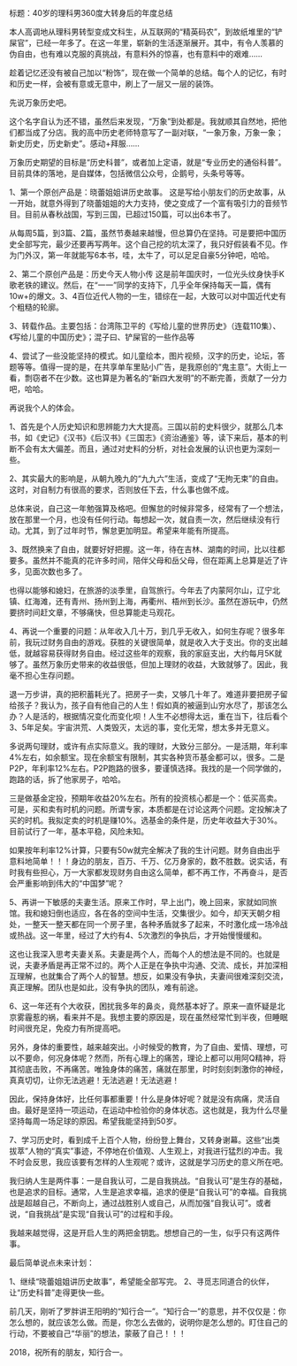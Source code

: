 标题：40岁的理科男360度大转身后的年度总结



本人高调地从理科男转型变成文科生，从互联网的“精英码农”，到故纸堆里的“铲屎官”，已经一年多了。在这一年里，崭新的生活逐渐展开。其中，有令人羡慕的伪自由，也有难以克服的真挑战，有意料外的惊喜，也有意料中的艰难……

趁着记忆还没有被自己加以“粉饰”，现在做一个简单的总结。每个人的记忆，有时和历史一样，会被有意或无意中，刷上了一层又一层的装饰。



先说万象历史吧。

这个名字自认为还不错，虽然后来发现，“万象”到处都是。我就顺其自然地，把他们都当成了分店。我的高中历史老师特意写了一副对联，“一象万象，万象一象；新史历史，历史新史”。感动+拜服……

万象历史期望的目标是“历史科普”，或者加上定语，就是“专业历史的通俗科普”。目前具体的落地，是自媒体，包括微信公众号，企鹅号，头条号等等。

1、第一个原创产品是：晓蕾姐姐讲历史故事。
这是写给小朋友们的历史故事，从一开始，就意外得到了晓蕾姐姐的大力支持，使之变成了一个富有吸引力的音频节目。目前从春秋战国，写到三国，已超过150篇，可以出6本书了。

从每周5篇，到3篇、2篇，虽然节奏越来越慢，但总算仍在坚持。可是要把中国历史全部写完，最少还要再写两年。这个自己挖的坑太深了，我只好假装看不见。作为门外汉，第一年就能写6本书，哇，太牛了，可以足足自豪5分钟吧，哈哈。

2、第二个原创产品是：历史今天人物小传
这是前年国庆时，一位光头纹身快手K歌老铁的建议。然后，在“一一”同学的支持下，几乎全年保持每天一篇，偶有10w+的爆文。3、4百位近代人物的一生，错综在一起，大致可以对中国近代史有个粗糙的轮廓。

3、转载作品。主要包括：台湾陈卫平的《写给儿童的世界历史》（连载110集）、《写给儿童的中国历史》；混子曰、铲屎官的一些作品等

4、尝试了一些没能坚持的模式。如儿童绘本，图片视频，汉字的历史，论坛，答题等等。值得一提的是，在共享单车里贴小广告，是我原创的“鬼主意”。大街上一看，剽窃者不在少数。这也算是为著名的“新四大发明”的不断完善，贡献了一分力吧，哈哈。



再说我个人的体会。

1、首先是个人历史知识和思辨能力大大提高。三国以前的史料很少，就那么几本书，如《史记》《汉书》《后汉书》《三国志》《资治通鉴》等，读下来后，基本的判断不会有太大偏差。而且，通过对史料的分析，对社会发展的认识也更为深刻一些。

2、其实最大的影响是，从朝九晚九的“九九六”生活，变成了“无拘无束”的自由。这时，对自制力有很高的要求，否则放任下去，什么事也做不成。

总体来说，自己这一年勉强算及格吧。但懈怠的时候非常多，经常有了一个想法，放在那里一个月，也没有任何行动。每想起一次，就自责一次，然后继续没有行动。尤其，到了过年时节，懈怠更加明显。希望来年能有所提高。



3、既然换来了自由，就要好好把握。这一年，待在吉林、湖南的时间，比以往都要多。虽然并不能真的花许多时间，陪伴父母和岳父母，但在距离上总算是近了许多，见面次数也多了。

也得以能够和媳妇，在旅游的淡季里，自驾旅行。今年去了内蒙阿尔山，辽宁北镇、红海滩，还有青州、扬州到上海，再衢州、梧州到长沙。虽然在游玩中，仍然要挤时间赶文章，不够痛快，但总算能走马观花。



4、再说一个重要的问题：从年收入几十万，到几乎无收入，如何生存呢？很多年前，我玩过财务自由的游戏。获胜的关键很简单，就是收入大于支出。你的支出越低，就越容易获得财务自由。经过这些年的观察，我的家庭支出，大约每月5K就够了。虽然万象历史带来的收益很低，但加上理财的收益，大致就够了。因此，我毫不担心生存问题。

退一万步讲，真的把积蓄耗光了。把房子一卖，又够几十年了。难道非要把房子留给孩子？我认为，孩子自有他自己的人生！假如真的被逼到山穷水尽了，那该怎么办？人是活的，根据情况变化而变化呗！人生不必想得太远，重在当下，往后看个3、5年足矣。宇宙洪荒、人类毁灭，太远的事，变化无常，想太多并无意义。

多说两句理财，或许有点实际意义。我的理财，大致分三部分。一是活期，年利率4%左右，如余额宝。现在余额宝有限制，其实各种货币基金都可以，很多。二是P2P，年利率12%左右。P2P跑路的很多，要谨慎选择。我找的是一个同学做的，跑路的话，拆了他家房子，哈哈。

三是做基金定投，预期年收益20%左右。所有的投资核心都是一个：低买高卖。可是，买和卖有时机的问题。所谓专家，本质都是在讨论这两个问题。定投解决了买的时机。我拟定卖的时机是赚10%。选基金的条件是，历史年收益大于30%。目前试行了一年，基本平稳，风险未知。

如果按年利率12%计算，只要有50w就完全解决了我的生计问题。财务自由出乎意料地简单！！！身边的朋友，百万、千万、亿万身家的，数不胜数。说实话，有时我有些担心，万一大家都发现财务自由这么简单，都不再工作，不再奋斗，是否会严重影响到伟大的“中国梦”呢？



5、再讲一下敏感的夫妻生活。原来工作时，早上出门，晚上回来，家就如同旅馆。我和媳妇倒也适应，各在各的空间中生活，交集很少。如今，却天天朝夕相处，一整天一整天都在同一个房子里，各种矛盾就多了起来，不时激化成一场冷战或热战。这一年里，经过了大约有4、5次激烈的争执后，才开始慢慢缓和。

这也让我深入思考夫妻关系。夫妻是两个人，而每个人的想法是不同的。也就是说，夫妻矛盾是再正常不过的。两个人正是在争执中沟通、交流、成长，并加深相互理解，也就集合了两个人的智慧。想反，如果没有争执，夫妻间很难深刻交流，真正理解。团队也是如此，没有争执的团队，难有前途。



6、这一年还有个大收获，困扰我多年的鼻炎，竟然基本好了。原来一直怀疑是北京雾霾惹的祸，看来并不是。我想主要的原因是，现在虽然经常忙到半夜，但睡眠时间很充足，免疫力有所提高吧。

另外，身体的重要性，越来越突出。小时候受的教育，为了自由、爱情、理想，可以不要命，何况身体呢？然而，所有心理上的痛苦，理论上都可以用阿Q精神，将其彻底击败，不再痛苦。唯独身体的痛苦，痛就在那里，时时刻刻刺激你的神经，真真切切，让你无法逃避！无法逃避！无法逃避！

因此，保持身体好，比任何事都重要！什么是身体好呢？就是没有病痛，灵活自由。最好是坚持一项运动，在运动中检验你的身体状态。这也就是，我为什么尽量坚持每周一场足球的原因。希望我能坚持到50岁。



7、学习历史时，看到成千上百个人物，纷纷登上舞台，又转身谢幕。这些“出类拔萃”人物的“真实”事迹，不停地在价值观、人生观上，对我进行猛烈的冲击。我不时会反思，我应该要有怎样的人生观呢？或许，这就是学习历史的意义所在吧。

我归纳人生是两件事：一是自我认可，二是自我挑战。“自我认可”是生存的基础，也是追求的目标。通常，人生是追求幸福，追求的便是“自我认可”的幸福。自我挑战是超越自己，不断向上，通过战胜别人或自己，从而加强“自我认可”。或者说，“自我挑战”是实现“自我认可”的过程和手段。

我越来越觉得，这是开启人生的两把金钥匙。想想自己的一生，似乎只有这两件事。



最后简单说点未来计划：

1、继续“晓蕾姐姐讲历史故事”，希望能全部写完。
2、寻觅志同道合的伙伴，让“历史科普”走得更快一些。

前几天，刚听了罗胖讲王阳明的“知行合一”。“知行合一”的意思，并不仅仅是：你怎么想的，就应该怎么做。而是，你怎么去做的，说明你是怎么想的。盯住自己的行动，不要被自己“华丽”的想法，蒙蔽了自己！！！

2018，祝所有的朋友，知行合一。

